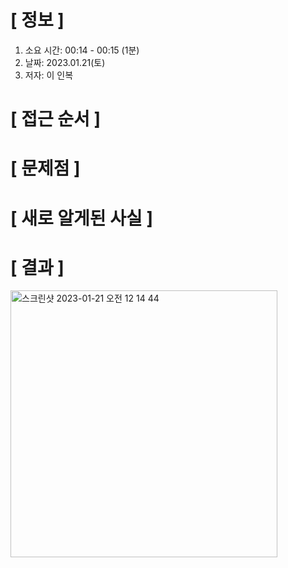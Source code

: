 # **[ 정보 ]**
1. 소요 시간: 00:14 - 00:15 (1분)
2. 날짜: 2023.01.21(토)
3. 저자: 이 인복

# **[ 접근 순서 ]**

# **[ 문제점 ]**

# **[ 새로 알게된 사실 ]**

# **[ 결과 ]**
<img width="427" alt="스크린샷 2023-01-21 오전 12 14 44" src="https://user-images.githubusercontent.com/59809278/213733215-07d2138f-311e-4f84-bb1f-9a75fdea65f6.png">



         
